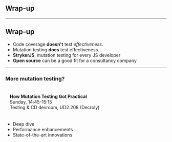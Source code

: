 ## Wrap-up

<!-- .slide: class="is-module" data-auto-animate -->

---

## Wrap-up

- <!-- .element: class="fragment custom semi-fade-in-then-out" -->
  Code coverage **doesn't** test _effectiveness_.
- <!-- .element: class="fragment custom semi-fade-in-then-out" -->
  Mutation testing **does** test effectiveness.
- <!-- .element: class="fragment custom semi-fade-in-then-out" -->
  **StrykerJS**, mutation testing for every JS developer
- <!-- .element: class="fragment custom semi-fade-in-then-out" -->
  **Open source** can be a good fit for a consultancy company

<!-- .slide: data-auto-animate -->

---

### More mutation testing?

<div class="r-frame" style="padding: .5em 1em; margin: .5em 0;">

**How Mutation Testing Got Practical** <!-- .element: style="font-size: 1.2em" -->\
Sunday, 14:45-15:15\
Testing & CD devroom, UD2.208 (Decroly)

</div>

- Deep dive
- Performance enhancements
- State-of-the-art innovations